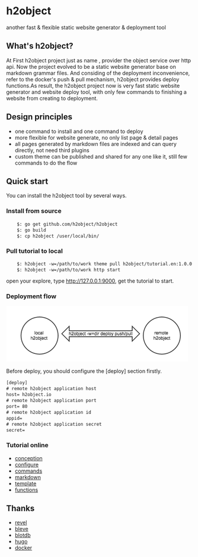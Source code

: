 h2object
=============
another fast & flexible static website generator & deployment tool

## What's h2object?

At First h2object project just as name , provider the object service over http api.
Now the project evolved to be a static website generator base on markdown grammar files.
And considing of the deployment inconvenience, refer to the docker's push & pull mechanism,
h2object provides deploy functions.As result, the h2object project now is very fast static
website generator and website deploy tool, with only few commands to finishing a website from
creating to deployment.

## Design principles

*	one command to install and one command to deploy
*	more flexible for website generate, no only list page & detail pages 
*	all pages generated by markdown files are indexed and can query directly, not need third plugins
*	custom theme can be published and shared for any one like it, still few commands to do the flow

## Quick start

You can install the h2object tool by several ways.

### Install from source

````
	$: go get github.com/h2object/h2object
	$: go build
	$: cp h2object /user/local/bin/
````

### Pull tutorial to local

````
	$: h2object -w=/path/to/work theme pull h2object/tutorial.en:1.0.0
	$: h2object -w=/path/to/work http start
````
open your explore, type http://127.0.0.1:9000, get the tutorial to start.

### Deployment flow

![deploy command](https://github.com/h2object/h2object/blob/master/doc/img/deploy.png)

Before deploy, you should configure the [deploy] section firstly.

````
[deploy]
# remote h2object application host
host= h2object.io
# remote h2object application port
port= 80
# remote h2object application id
appid= 
# remote h2object application secret
secret= 
````

###	Tutorial online

-	[conception](https://github.com/h2object/h2object/blob/master/doc/english/basic.md)
-	[configure](https://github.com/h2object/h2object/blob/master/doc/english/configure.md)
-	[commands](https://github.com/h2object/h2object/blob/master/doc/english/commands.md)
-	[markdown](https://github.com/h2object/h2object/blob/master/doc/english/markdown.md)
-	[template](https://github.com/h2object/h2object/blob/master/doc/english/template.md)
-	[functions](https://github.com/h2object/h2object/blob/master/doc/english/functions.md)

## Thanks

-	[revel](https://github.com/revel/revel)
-	[bleve](https://github.com/blevesearch/bleve)
-	[blotdb](https://github.com/boltdb/bolt)
-	[hugo](https://github.com/spf3/hugo)
-	[docker](https://github.com/docker/docker)
